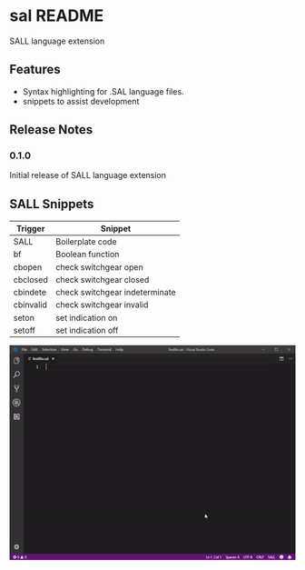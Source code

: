 # sal README

SALL language extension

## Features

* Syntax highlighting for .SAL language files.
* snippets to assist development

## Release Notes

### 0.1.0

Initial release of SALL language extension

## SALL Snippets

| Trigger   | Snippet                        |
| --------- | ------------------------------ |
| SALL      | Boilerplate code               |
| bf        | Boolean function               |
| cbopen    | check switchgear open          |
| cbclosed  | check switchgear closed        |
| cbindete  | check switchgear indeterminate |
| cbinvalid | check switchgear invalid       |
| seton     | set indication on              |
| setoff    | set indication off             |

![Boilerplate example](https://github.com/Zix44/vscode-sall-lang/blob/master/images/SALL_Boilerplate.gif)